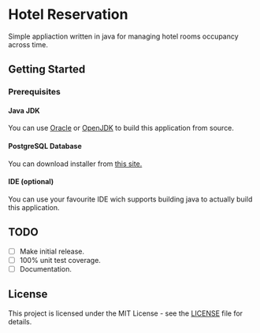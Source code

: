# Hotel Reservation

Simple appliaction written in java for managing hotel rooms occupancy across time.

## Getting Started

### Prerequisites

#### Java JDK

You can use [Oracle](https://www.oracle.com/technetwork/java/javase/downloads/index.html) or [OpenJDK](https://openjdk.java.net/install/index.html) to build this application from source.

#### PostgreSQL Database

You can download installer from [this site.](https://www.postgresql.org/download/)

#### IDE (optional)

You can use your favourite IDE wich supports building java to actually build this application.

## TODO

- [ ] Make initial release.
- [ ] 100% unit test coverage.
- [ ] Documentation.

## License

This project is licensed under the MIT License - see the [LICENSE](LICENSE) file for details.
